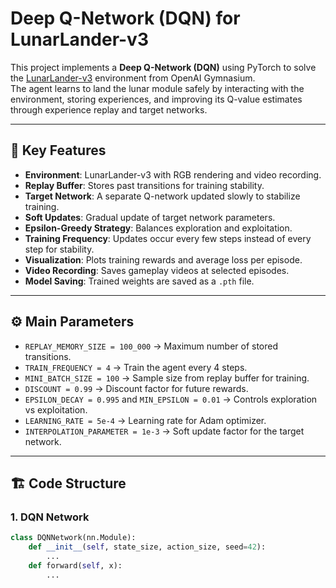 # Deep Q-Network (DQN) for LunarLander-v3

This project implements a **Deep Q-Network (DQN)** using PyTorch to solve the [LunarLander-v3](https://www.gymlibrary.dev/environments/box2d/lunar_lander/) environment from OpenAI Gymnasium.  
The agent learns to land the lunar module safely by interacting with the environment, storing experiences, and improving its Q-value estimates through experience replay and target networks.

---

## 📌 Key Features
- **Environment**: LunarLander-v3 with RGB rendering and video recording.
- **Replay Buffer**: Stores past transitions for training stability.
- **Target Network**: A separate Q-network updated slowly to stabilize training.
- **Soft Updates**: Gradual update of target network parameters.
- **Epsilon-Greedy Strategy**: Balances exploration and exploitation.
- **Training Frequency**: Updates occur every few steps instead of every step for stability.
- **Visualization**: Plots training rewards and average loss per episode.
- **Video Recording**: Saves gameplay videos at selected episodes.
- **Model Saving**: Trained weights are saved as a `.pth` file.

---

## ⚙️ Main Parameters
- `REPLAY_MEMORY_SIZE = 100_000` → Maximum number of stored transitions.
- `TRAIN_FREQUENCY = 4` → Train the agent every 4 steps.
- `MINI_BATCH_SIZE = 100` → Sample size from replay buffer for training.
- `DISCOUNT = 0.99` → Discount factor for future rewards.
- `EPSILON_DECAY = 0.995` and `MIN_EPSILON = 0.01` → Controls exploration vs exploitation.
- `LEARNING_RATE = 5e-4` → Learning rate for Adam optimizer.
- `INTERPOLATION_PARAMETER = 1e-3` → Soft update factor for the target network.

---

## 🏗️ Code Structure

### 1. **DQN Network**
```python
class DQNNetwork(nn.Module):
    def __init__(self, state_size, action_size, seed=42):
        ...
    def forward(self, x):
        ...
